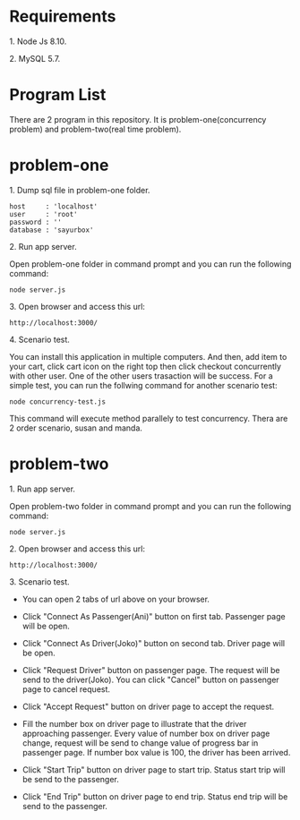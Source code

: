 # Requirements

1\. Node Js 8.10.

2\. MySQL 5.7.

# Program List

There are 2 program in this repository. It is problem-one(concurrency problem) and problem-two(real time problem).

# problem-one

1\. Dump sql file in problem-one folder.

```
host     : 'localhost'
user     : 'root'
password : ''
database : 'sayurbox'
```

2\. Run app server.

Open problem-one folder in command prompt and you can run the following command:

```
node server.js
```

3\. Open browser and access this url:


```
http://localhost:3000/
```

4\. Scenario test.

You can install this application in multiple computers. And then, add item to your cart, click cart icon on the right top then click checkout concurrently with other user.
One of the other users trasaction will be success. For a simple test, you can run the follwing command for another scenario test:

```
node concurrency-test.js
```

This command will execute method parallely to test concurrency. Thera are 2 order scenario, susan and manda.

# problem-two

1\. Run app server.

Open problem-two folder in command prompt and you can run the following command:

```
node server.js
```

2\. Open browser and access this url:


```
http://localhost:3000/
```

3\. Scenario test.

- You can open 2 tabs of url above on your browser.

- Click "Connect As Passenger(Ani)" button on first tab. Passenger page will be open.

- Click "Connect As Driver(Joko)" button on second tab. Driver page will be open.

- Click "Request Driver" button on passenger page. The request will be send to the driver(Joko). You can click "Cancel" button on passenger page to cancel request.

- Click "Accept Request" button on driver page to accept the request.

- Fill the number box on driver page to illustrate that the driver approaching passenger. Every value of number box on driver page change, request will be send to change value of progress bar in passenger page. If number box value is 100, the driver has been arrived.

- Click "Start Trip" button on driver page to start trip. Status start trip will be send to the passenger.

- Click "End Trip" button on driver page to end trip. Status end trip will be send to the passenger.